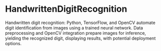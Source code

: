 # HandwrittenDigitRecognition
Handwritten digit recognition: Python, TensorFlow, and OpenCV automate digit identification from images using a trained neural network. Data preprocessing and OpenCV integration prepare images for inference, yielding the recognized digit, displaying results, with potential deployment options.
